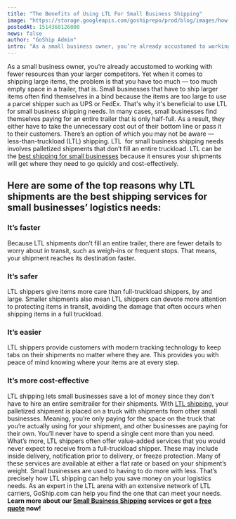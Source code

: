 ```yaml
---
title: "The Benefits of Using LTL For Small Business Shipping"
image: "https://storage.googleapis.com/goshiprepo/prod/blog/images/how-small-business-benefits-from-ltl.jpg"
postedAt: 1514360126000
news: false
author: "GoShip Admin"
intro: "As a small business owner, you’re already accustomed to working with fewer resources than your larger competitors. Yet when it comes to shipping large items, the problem is that you have too much — too much empty space in a trailer, that is. Small businesses that have to ship larger items often find themselves in a bind because the items are too large to use a parcel shipper such as UPS or FedEx. That's why it's beneficial to use LTL for small business shipping needs. In many cases, small businesses find th"
---
```

As a small business owner, you’re already accustomed to working with fewer resources than your larger competitors. Yet when it comes to shipping large items, the problem is that you have too much — too much empty space in a trailer, that is. Small businesses that have to ship larger items often find themselves in a bind because the items are too large to use a parcel shipper such as UPS or FedEx. That's why it's beneficial to use LTL for small business shipping needs. In many cases, small businesses find themselves paying for an entire trailer that is only half-full. As a result, they either have to take the unnecessary cost out of their bottom line or pass it to their customers. There’s an option of which you may not be aware — less-than-truckload (LTL) shipping. LTL  for small business shipping needs involves palletized shipments that don’t fill an entire truckload. LTL can be the [best shipping for small businesses](http://104.196.177.103/shipping-services/small-business-shipping/) because it ensures your shipments will get where they need to go quickly and cost-effectively.

Here are some of the top reasons why LTL shipments are the best shipping services for small businesses’ logistics needs:
------------------------------------------------------------------------------------------------------------------------

### It’s faster

Because LTL shipments don’t fill an entire trailer, there are fewer details to worry about in transit, such as weigh-ins or frequent stops. That means, your shipment reaches its destination faster.

### It’s safer

LTL shippers give items more care than full-truckload shippers, by and large. Smaller shipments also mean LTL shippers can devote more attention to protecting items in transit, avoiding the damage that often occurs when shipping items in a full truckload.

### It’s easier

LTL shippers provide customers with modern tracking technology to keep tabs on their shipments no matter where they are. This provides you with peace of mind knowing where your items are at every step.

### It’s more cost-effective

LTL shipping lets small businesses save a lot of money since they don't have to hire an entire semitrailer for their shipments. With [LTL shipping](https://www.goship.com/blog/searching-for-the-perfect-ltl-provider/), your palletized shipment is placed on a truck with shipments from other small businesses. Meaning, you’re only paying for the space on the truck that you’re actually using for your shipment, and other businesses are paying for their own. You’ll never have to spend a single cent more than you need. What’s more, LTL shippers often offer value-added services that you would never expect to receive from a full-truckload shipper. These may include inside delivery, notification prior to delivery, or freeze protection. Many of these services are available at either a flat rate or based on your shipment’s weight. Small businesses are used to having to do more with less. That’s precisely how LTL shipping can help you save money on your logistics needs. As an expert in the LTL arena with an extensive network of LTL carriers, GoShip.com can help you find the one that can meet your needs. **Learn more about our [Small Business Shipping](https://www.goship.com/shipping-services/small-business-shipping/) services or get a [free quote](https://www.goship.com/) now!**

